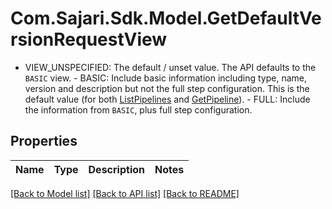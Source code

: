 # Com.Sajari.Sdk.Model.GetDefaultVersionRequestView
 - VIEW_UNSPECIFIED: The default / unset value. The API defaults to the `BASIC` view.  - BASIC: Include basic information including type, name, version and description but not the full step configuration. This is the default value (for both [ListPipelines](/docs/api#operation/ListPipelines) and [GetPipeline](/docs/api#operation/GetPipeline)).  - FULL: Include the information from `BASIC`, plus full step configuration.

## Properties

Name | Type | Description | Notes
------------ | ------------- | ------------- | -------------

[[Back to Model list]](../README.md#documentation-for-models) [[Back to API list]](../README.md#documentation-for-api-endpoints) [[Back to README]](../README.md)


